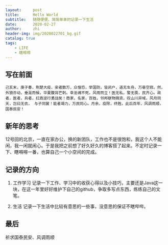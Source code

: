 ```yaml
---
layout:     post
title:      Hello World
subtitle:   随随便便、简简单单的记录一下生活
date:       2020-02-27
author:     zhi
header-img: img/2020022701_bg.gif
catalog: true
tags:
    - LIFE
    - 瞎嘚嘚
---
```


## 写在前面

    己亥末，庚子春，荆楚大疫，染者数万，众惶恐，举国防，皆闭户，道无车舟，万巷空寂。然，外狼亦动，垂涎而候，华夏腹背芒刺。幸龙魂不死，风雨而立！医无私，警无畏，民齐心。政者，医者，兵者，扛鼎逆行勇战矣！商家，名家，百姓，邻邦献物捐资，叹山川异域，风月同天，岂曰无衣， 与子同裳！能者竭力，万民同心。月余，疫除，终胜。此后百年，风调雨顺，国泰民安！

## 新年的思考

12号回的北京，一直在家办公，换的新团队，工作也不是很饱和，我这个人不能闲，我一闲就闹心。于是我把之前想了好久好久的博客搭了起来。不定时记录一下、瞎嘚嘚一番，也算自己一个小空间的完成。

## 记录的方向

1. 工作学习
记录一下工作、学习中的收获心得以及小技巧，主要还是Java这一块，在这一年里好好维护下自己的github，争取多写点东西，练练自己的文笔。

1. 生活
记录一下生活中比较有意思的一些事，没意思的保证不瞎哔哔。

## 最后

祈求国泰民安、风调雨顺
